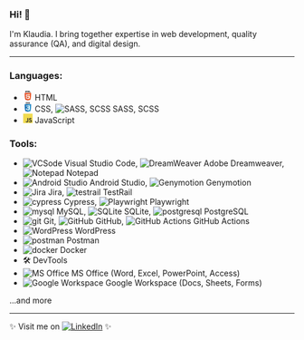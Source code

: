 ### Hi! 👋

I'm Klaudia. I bring together expertise in web development, quality assurance (QA), and digital design.

---

### Languages:
- <img src="https://raw.githubusercontent.com/devicons/devicon/master/icons/html5/html5-original-wordmark.svg" alt="html5" height="17"/> HTML
- <img src="https://raw.githubusercontent.com/devicons/devicon/master/icons/css3/css3-original-wordmark.svg" alt="css3" height="17"/> CSS, <img src="https://seeklogo.com/images/S/sass-logo-EFE1469B2C-seeklogo.com.png" alt="SASS, SCSS" height="17"/> SASS, SCSS
- <img src="https://raw.githubusercontent.com/devicons/devicon/master/icons/javascript/javascript-original.svg" alt="javascript" height="17"/> JavaScript

### Tools:
- <img src='https://cdn.icon-icons.com/icons2/3053/PNG/512/microsoft_visual_studio_code_macos_bigsur_icon_189957.png' alt='VCSode' height='17'> Visual Studio Code,  <img src='https://seeklogo.com/images/D/dreamweaver-cs6-logo-E75CAF69F3-seeklogo.com.png' alt='DreamWeaver' height='17'> Adobe Dreamweaver,  <img src='https://seeklogo.com/images/N/notepad-windows-3-logo-DA7CA099BC-seeklogo.com.png' alt='Notepad' height='17'> Notepad
- <img src='https://seeklogo.com/images/A/android-studio-logo-1EE788C6EC-seeklogo.com.png' alt='Android Studio' height='17'> Android Studio, <img src='https://www.genymotion.com/wp-content/uploads/2023/11/icon-logo-desktop.png' alt='Genymotion' height='17'> Genymotion
- <img src='https://seeklogo.com/images/J/jira-logo-FD39F795A7-seeklogo.com.png' alt='Jira' height='17'> Jira, <img src='https://pbs.twimg.com/profile_images/1639395011866361857/Cd6Ji_08_400x400.jpg' alt='testrail' height='17'> TestRail
- <img src='https://yt3.googleusercontent.com/iD0oePTGV8tZwEEP_WEG2rvyNiQAVfmjhawFMCj17ARjjmw-J70k9NDjSE5QTzD9Vk3ayBU=s900-c-k-c0x00ffffff-no-rj' alt='cypress' height='17'> Cypress, <img src='https://seeklogo.com/images/P/playwright-logo-22FA8B9E63-seeklogo.com.png' alt='Playwright' height='17'> Playwright
- <img src='https://www.freepnglogos.com/uploads/logo-mysql-png/logo-mysql-mysql-logo-png-images-are-download-crazypng-21.png' alt='mysql' height='17'> MySQL, <img src='https://seeklogo.com/images/S/sqlite-logo-5E9F462E6A-seeklogo.com.png' alt='SQLite' height='17'> SQLite, <img src='https://cdn-icons-png.flaticon.com/512/5968/5968342.png' alt='postgresql' height='17'> PostgreSQL
- <img src='https://git-scm.com/images/logos/downloads/Git-Icon-1788C.png' alt='git' height='17'> Git, <img src='https://seeklogo.com/images/G/github-icon-logo-E5FF767098-seeklogo.com.png' alt='GitHub' height='17'> GitHub, <img src='https://seeklogo.com/images/G/github-actions-logo-031704BDC6-seeklogo.com.png' alt='GitHub Actions' height='17'> GitHub Actions
- <img src='https://seeklogo.com/images/W/wordpress-icon-logo-45667D3313-seeklogo.com.png' alt='WordPress' height='17'> WordPress
- <img src='https://www.svgrepo.com/show/354202/postman-icon.svg' alt='postman' height='17'> Postman
- <img src='https://seeklogo.com/images/D/docker-logo-CF97D0124B-seeklogo.com.png' alt='docker' height='17'> Docker
- 🛠️ DevTools
- <img src='https://upload.wikimedia.org/wikipedia/commons/6/65/Microsoft_Office_logo_%282013–2019%29.png' alt='MS Office' height='17'> MS Office (Word, Excel, PowerPoint, Access)
- <img src='https://w7.pngwing.com/pngs/344/344/png-transparent-google-logo-google-logo-g-suite-google-text-logo-symbol-thumbnail.png' alt='Google Workspace' height='17'> Google Workspace (Docs, Sheets, Forms)

...and more

---

✨ Visit me on <a href="https://linkedin.com/in/klaudiacreativestuff"><img src='https://seeklogo.com/images/L/linkedin-new-2020-logo-E14A5D55ED-seeklogo.com.png' alt='LinkedIn' height='17'></a> ✨

<!---

Check out my web dev portfolio at [atomicweb.design](https://atomicweb.design).

### ✨ Highlights:

**► Physiotherapy Start-up (UK):**
- Established their online presence
- Achieved 90% bookings via website

**► Caribbean Restaurant (USA):**
- 9x increase in foot traffic and customer orders during the pandemic
- Enhanced brand visibility with a delivering a redesigned website and targeted SM content

**► Volunteer Experience at CodeYourFuture:**
- Mentored students in web development, providing guidance and constructive feedback.
- Coordinated a small team of volunteers, enhancing engagement by 8x.
- Assisted with administrative tasks, improving operational efficiency.

### Achievements:
- **3rd Place** in "Web Design" at WorldSkills UK 2020, organized by UWS (represented City of Glasgow College)
- Among the **Top 8** in the UK for "IT Software Solutions for Business" at WorldSkills LIVE 2019, Birmingham (represented New College Lanarkshire)
---!>
